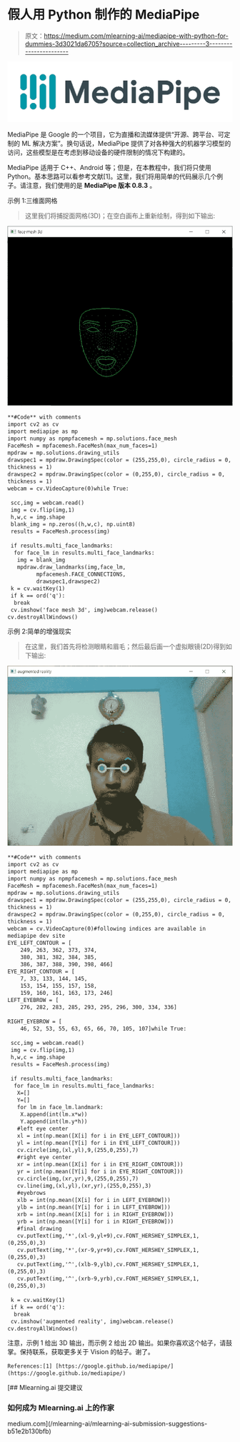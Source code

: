 # 假人用 Python 制作的 MediaPipe

> 原文：<https://medium.com/mlearning-ai/mediapipe-with-python-for-dummies-3d3021da6705?source=collection_archive---------3----------------------->

![](img/bf1c4a2949da95a94ba79c1bce71d503.png)

MediaPipe 是 Google 的一个项目，它为直播和流媒体提供“开源、跨平台、可定制的 ML 解决方案”。换句话说，MediaPipe 提供了对各种强大的机器学习模型的访问，这些模型是在考虑到移动设备的硬件限制的情况下构建的。

MediaPipe 适用于 C++、Android 等；但是，在本教程中，我们将只使用 Python。基本思路可以看参考文献[1]。这里，我们将用简单的代码展示几个例子。请注意，我们使用的是 **MediaPipe 版本 0.8.3** 。

示例 1:三维面网格

> 这里我们将捕捉面网格(3D)；在空白画布上重新绘制，得到如下输出:

![](img/7711317a40f58f022e44f581286282ed.png)

```
**#Code** with comments
import cv2 as cv
import mediapipe as mp
import numpy as npmpfacemesh = mp.solutions.face_mesh
FaceMesh = mpfacemesh.FaceMesh(max_num_faces=1)
mpdraw = mp.solutions.drawing_utils
drawspec1 = mpdraw.DrawingSpec(color = (255,255,0), circle_radius = 0, thickness = 1)
drawspec2 = mpdraw.DrawingSpec(color = (0,255,0), circle_radius = 0, thickness = 1)
webcam = cv.VideoCapture(0)while True:

 scc,img = webcam.read()
 img = cv.flip(img,1)
 h,w,c = img.shape
 blank_img = np.zeros((h,w,c), np.uint8)
 results = FaceMesh.process(img)

 if results.multi_face_landmarks:
  for face_lm in results.multi_face_landmarks:
   img = blank_img
   mpdraw.draw_landmarks(img,face_lm,
         mpfacemesh.FACE_CONNECTIONS,
         drawspec1,drawspec2)
 k = cv.waitKey(1)
 if k == ord('q'):
  break
 cv.imshow('face mesh 3d', img)webcam.release()  
cv.destroyAllWindows()
```

示例 2:简单的增强现实

> 在这里，我们首先将检测眼睛和眉毛；然后最后画一个虚拟眼镜(2D)得到如下输出:

![](img/9615f721c2f81ff5af88e0b703ce0c87.png)

```
**#Code** with comments
import cv2 as cv
import mediapipe as mp
import numpy as npmpfacemesh = mp.solutions.face_mesh
FaceMesh = mpfacemesh.FaceMesh(max_num_faces=1)
mpdraw = mp.solutions.drawing_utils
drawspec1 = mpdraw.DrawingSpec(color = (255,255,0), circle_radius = 0, thickness = 1)
drawspec2 = mpdraw.DrawingSpec(color = (0,255,0), circle_radius = 0, thickness = 1)
webcam = cv.VideoCapture(0)#following indices are available in mediapipe dev site
EYE_LEFT_CONTOUR = [
    249, 263, 362, 373, 374,
    380, 381, 382, 384, 385,
    386, 387, 388, 390, 398, 466]
EYE_RIGHT_CONTOUR = [
    7, 33, 133, 144, 145,
    153, 154, 155, 157, 158,
    159, 160, 161, 163, 173, 246]
LEFT_EYEBROW = [
    276, 282, 283, 285, 293, 295, 296, 300, 334, 336]

RIGHT_EYEBROW = [
    46, 52, 53, 55, 63, 65, 66, 70, 105, 107]while True:

 scc,img = webcam.read()
 img = cv.flip(img,1)
 h,w,c = img.shape
 results = FaceMesh.process(img)

 if results.multi_face_landmarks:
  for face_lm in results.multi_face_landmarks:
   X=[]
   Y=[]
   for lm in face_lm.landmark:
    X.append(int(lm.x*w))
    Y.append(int(lm.y*h))
   #left eye center
   xl = int(np.mean([X[i] for i in EYE_LEFT_CONTOUR]))
   yl = int(np.mean([Y[i] for i in EYE_LEFT_CONTOUR]))
   cv.circle(img,(xl,yl),9,(255,0,255),7)
   #right eye center
   xr = int(np.mean([X[i] for i in EYE_RIGHT_CONTOUR]))
   yr = int(np.mean([Y[i] for i in EYE_RIGHT_CONTOUR]))
   cv.circle(img,(xr,yr),9,(255,0,255),7)
   cv.line(img,(xl,yl),(xr,yr),(255,0,255),3)
   #eyebrows
   xlb = int(np.mean([X[i] for i in LEFT_EYEBROW]))
   ylb = int(np.mean([Y[i] for i in LEFT_EYEBROW]))
   xrb = int(np.mean([X[i] for i in RIGHT_EYEBROW]))
   yrb = int(np.mean([Y[i] for i in RIGHT_EYEBROW]))
   #final drawing
   cv.putText(img,'*',(xl-9,yl+9),cv.FONT_HERSHEY_SIMPLEX,1,(0,255,0),3)
   cv.putText(img,'*',(xr-9,yr+9),cv.FONT_HERSHEY_SIMPLEX,1,(0,255,0),3)
   cv.putText(img,'^',(xlb-9,ylb),cv.FONT_HERSHEY_SIMPLEX,1,(0,255,0),3)
   cv.putText(img,'^',(xrb-9,yrb),cv.FONT_HERSHEY_SIMPLEX,1,(0,255,0),3)

 k = cv.waitKey(1)
 if k == ord('q'):
  break
 cv.imshow('augmented reality', img)webcam.release()  
cv.destroyAllWindows()
```

注意，示例 1 给出 3D 输出，而示例 2 给出 2D 输出。如果你喜欢这个帖子，请鼓掌。保持联系，获取更多关于 Vision 的帖子。谢了。

```
References:[1] [https://google.github.io/mediapipe/](https://google.github.io/mediapipe/)
```

[](/mlearning-ai/mlearning-ai-submission-suggestions-b51e2b130bfb) [## Mlearning.ai 提交建议

### 如何成为 Mlearning.ai 上的作家

medium.com](/mlearning-ai/mlearning-ai-submission-suggestions-b51e2b130bfb)
